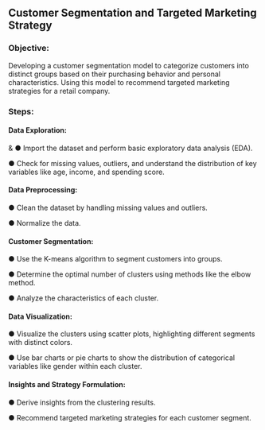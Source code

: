 ## Customer Segmentation and Targeted Marketing Strategy

### Objective:
Developing a customer segmentation model to categorize customers into distinct groups based on their purchasing behavior and personal characteristics. Using this model to recommend targeted marketing strategies for a retail company.

### Steps:
#### Data Exploration:
& ● Import the dataset and perform basic exploratory data analysis (EDA).

● Check for missing values, outliers, and understand the distribution of key
variables like age, income, and spending score.

#### Data Preprocessing:
● Clean the dataset by handling missing values and outliers.

● Normalize the data.

#### Customer Segmentation:
● Use the K-means algorithm to segment customers into groups.

● Determine the optimal number of clusters using methods like the elbow
method.

● Analyze the characteristics of each cluster.

#### Data Visualization:
● Visualize the clusters using scatter plots, highlighting different segments
with distinct colors.

● Use bar charts or pie charts to show the distribution of categorical
variables like gender within each cluster.

#### Insights and Strategy Formulation:
● Derive insights from the clustering results.

● Recommend targeted marketing strategies for each customer segment.

